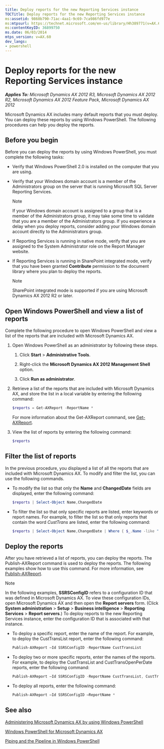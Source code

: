 ```yaml
---
title: Deploy reports for the new Reporting Services instance
TOCTitle: Deploy reports for the new Reporting Services instance
ms:assetid: 9860b790-71ac-4aa1-9c69-7ca986fd977e
ms:mtpsurl: https://technet.microsoft.com/en-us/library/Hh389771(v=AX.60)
ms:contentKeyID: 36899750
ms.date: 06/03/2014
mtps_version: v=AX.60
dev_langs:
- powershell
---
```


# Deploy reports for the new Reporting Services instance 


_**Applies To:** Microsoft Dynamics AX 2012 R3, Microsoft Dynamics AX 2012 R2, Microsoft Dynamics AX 2012 Feature Pack, Microsoft Dynamics AX 2012_

Microsoft Dynamics AX includes many default reports that you must deploy. You can deploy these reports by using Windows PowerShell. The following procedures can help you deploy the reports.

## Before you begin

Before you can deploy the reports by using Windows PowerShell, you must complete the following tasks:

  - Verify that Windows PowerShell 2.0 is installed on the computer that you are using.

  - Verify that your Windows domain account is a member of the Administrators group on the server that is running Microsoft SQL Server Reporting Services.
    

    > [!NOTE]
    > <P>If your Windows domain account is assigned to a group that is a member of the Administrators group, it may take some time to validate that you are a member of the Administrators group. If you experience a delay when you deploy reports, consider adding your Windows domain account directly to the Administrators group.</P>



  - If Reporting Services is running in native mode, verify that you are assigned to the System Administrator role on the Report Manager website.

  - If Reporting Services is running in SharePoint integrated mode, verify that you have been granted **Contribute** permission to the document library where you plan to deploy the reports.
    

    > [!NOTE]
    > <P>SharePoint integrated mode is supported if you are using Microsoft Dynamics AX 2012 R2 or later.</P>



## Open Windows PowerShell and view a list of reports

Complete the following procedure to open Windows PowerShell and view a list of the reports that are included with Microsoft Dynamics AX.

1.  Open Windows PowerShell as an administrator by following these steps.
    
    1.  Click **Start** \> **Administrative Tools**.
    
    2.  Right-click the **Microsoft Dynamics AX 2012 Management Shell** option.
    
    3.  Click **Run as administrator**.

2.  Retrieve a list of the reports that are included with Microsoft Dynamics AX, and store the list in a local variable by entering the following command:
    
    ``` powershell
    $reports = Get-AXReport -ReportName *
    ```
    
    For more information about the Get-AXReport command, see [Get-AXReport](http://go.microsoft.com/fwlink/?linkid=217546).

3.  View the list of reports by entering the following command:
    
    ``` powershell
    $reports
    ```

## Filter the list of reports

In the previous procedure, you displayed a list of all the reports that are included with Microsoft Dynamics AX. To modify and filter the list, you can use the following commands.

  - To modify the list so that only the **Name** and **ChangedDate** fields are displayed, enter the following command:
    
    ``` powershell
    $reports | Select-Object Name,ChangedDate
    ```

  - To filter the list so that only specific reports are listed, enter keywords or report names. For example, to filter the list so that only reports that contain the word *CustTrans* are listed, enter the following command:
    
    ``` powershell
    $reports | Select-Object Name,ChangedDate | Where { $_.Name -like "CustTrans*" }
    ```

## Deploy the reports

After you have retrieved a list of reports, you can deploy the reports. The Publish-AXReport command is used to deploy the reports. The following examples show how to use this command. For more information, see [Publish-AXReport](http://go.microsoft.com/fwlink/?linkid=217550).


> [!NOTE]
> <P>In the following examples, <STRONG>SSRSConfigID</STRONG> refers to a configuration ID that was defined in Microsoft Dynamics AX. To view these configuration IDs, open Microsoft Dynamics AX and then open the <STRONG>Report servers</STRONG> form. (Click <STRONG>System administration</STRONG> &gt; <STRONG>Setup</STRONG> &gt; <STRONG>Business intelligence</STRONG> &gt; <STRONG>Reporting Services</STRONG> &gt; <STRONG>Report servers</STRONG>.) To deploy reports to the new Reporting Services instance, enter the configuration ID that is associated with that instance.</P>



  - To deploy a specific report, enter the name of the report. For example, to deploy the CustTransList report, enter the following command:
    
    ``` powershell
    Publish-AXReport –Id SSRSConfigID -ReportName CustTransList
    ```

  - To deploy two or more specific reports, enter the names of the reports. For example, to deploy the CustTransList and CustTransOpenPerDate reports, enter the following command:
    
    ``` powershell
    Publish-AXReport –Id SSRSConfigID -ReportName CustTransList, CustTransOpenPerDate
    ```

  - To deploy all reports, enter the following command:
    
    ``` powershell
    Publish-AXReport –Id SSRSConfigID –ReportName *
    ```

## See also

[Administering Microsoft Dynamics AX by using Windows PowerShell](administering-microsoft-dynamics-ax-by-using-windows-powershell.md)

[Windows PowerShell for Microsoft Dynamics AX](windows-powershell-for-microsoft-dynamics-ax.md)

[Piping and the Pipeline in Windows PowerShell](http://go.microsoft.com/fwlink/?linkid=187808)

  


